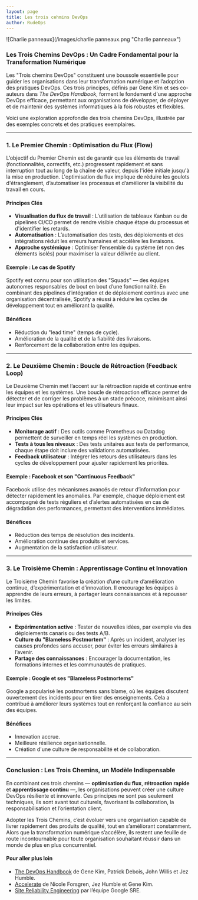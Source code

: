 ```yaml
---
layout: page
title: Les trois cehmins DevOps
author: RudeOps
---
```


![Charlie panneaux](/images/charlie panneaux.png "Charlie panneaux")

### Les Trois Chemins DevOps : Un Cadre Fondamental pour la Transformation Numérique

Les "Trois chemins DevOps" constituent une boussole essentielle pour guider les organisations dans leur transformation numérique et l’adoption des pratiques DevOps. Ces trois principes, définis par Gene Kim et ses co-auteurs dans _The DevOps Handbook_, forment le fondement d'une approche DevOps efficace, permettant aux organisations de développer, de déployer et de maintenir des systèmes informatiques à la fois robustes et flexibles.

Voici une exploration approfondie des trois chemins DevOps, illustrée par des exemples concrets et des pratiques exemplaires.

----------

### 1. Le Premier Chemin : Optimisation du Flux (Flow)

L’objectif du Premier Chemin est de garantir que les éléments de travail (fonctionnalités, correctifs, etc.) progressent rapidement et sans interruption tout au long de la chaîne de valeur, depuis l'idée initiale jusqu'à la mise en production. L'optimisation du flux implique de réduire les goulots d'étranglement, d’automatiser les processus et d’améliorer la visibilité du travail en cours.

#### Principes Clés

-   **Visualisation du flux de travail** : L'utilisation de tableaux Kanban ou de pipelines CI/CD permet de rendre visible chaque étape du processus et d'identifier les retards.
-   **Automatisation** : L’automatisation des tests, des déploiements et des intégrations réduit les erreurs humaines et accélère les livraisons.
-   **Approche systémique** : Optimiser l’ensemble du système (et non des éléments isolés) pour maximiser la valeur délivrée au client.

#### Exemple : Le cas de Spotify

Spotify est connu pour son utilisation des "Squads" — des équipes autonomes responsables de bout en bout d’une fonctionnalité. En combinant des pipelines d’intégration et de déploiement continus avec une organisation décentralisée, Spotify a réussi à réduire les cycles de développement tout en améliorant la qualité.

#### Bénéfices

-   Réduction du "lead time" (temps de cycle).
-   Amélioration de la qualité et de la fiabilité des livraisons.
-   Renforcement de la collaboration entre les équipes.

----------

### 2. Le Deuxième Chemin : Boucle de Rétroaction (Feedback Loop)

Le Deuxième Chemin met l’accent sur la rétroaction rapide et continue entre les équipes et les systèmes. Une boucle de rétroaction efficace permet de détecter et de corriger les problèmes à un stade précoce, minimisant ainsi leur impact sur les opérations et les utilisateurs finaux.

#### Principes Clés

-   **Monitorage actif** : Des outils comme Prometheus ou Datadog permettent de surveiller en temps réel les systèmes en production.
-   **Tests à tous les niveaux** : Des tests unitaires aux tests de performance, chaque étape doit inclure des validations automatisées.
-   **Feedback utilisateur** : Intégrer les retours des utilisateurs dans les cycles de développement pour ajuster rapidement les priorités.

#### Exemple : Facebook et son "Continuous Feedback"

Facebook utilise des mécanismes avancés de retour d’information pour détecter rapidement les anomalies. Par exemple, chaque déploiement est accompagné de tests réguliers et d’alertes automatisées en cas de dégradation des performances, permettant des interventions immédiates.

#### Bénéfices

-   Réduction des temps de résolution des incidents.
-   Amélioration continue des produits et services.
-   Augmentation de la satisfaction utilisateur.

----------

### 3. Le Troisième Chemin : Apprentissage Continu et Innovation

Le Troisième Chemin favorise la création d’une culture d’amélioration continue, d’expérimentation et d’innovation. Il encourage les équipes à apprendre de leurs erreurs, à partager leurs connaissances et à repousser les limites.

#### Principes Clés

-   **Expérimentation active** : Tester de nouvelles idées, par exemple via des déploiements canaris ou des tests A/B.
-   **Culture du "Blameless Postmortem"** : Après un incident, analyser les causes profondes sans accuser, pour éviter les erreurs similaires à l’avenir.
-   **Partage des connaissances** : Encourager la documentation, les formations internes et les communautés de pratiques.

#### Exemple : Google et ses "Blameless Postmortems"

Google a popularisé les postmortems sans blame, où les équipes discutent ouvertement des incidents pour en tirer des enseignements. Cela a contribué à améliorer leurs systèmes tout en renforçant la confiance au sein des équipes.

#### Bénéfices

-   Innovation accrue.
-   Meilleure résilience organisationnelle.
-   Création d'une culture de responsabilité et de collaboration.

----------

### Conclusion : Les Trois Chemins, un Modèle Indispensable

En combinant ces trois chemins — **optimisation du flux**, **rétroaction rapide** et **apprentissage continu** —, les organisations peuvent créer une culture DevOps résiliente et innovante. Ces principes ne sont pas seulement techniques, ils sont avant tout culturels, favorisant la collaboration, la responsabilisation et l’orientation client.

Adopter les Trois Chemins, c’est évoluer vers une organisation capable de livrer rapidement des produits de qualité, tout en s’améliorant constamment. Alors que la transformation numérique s’accélère, ils restent une feuille de route incontournable pour toute organisation souhaitant réussir dans un monde de plus en plus concurrentiel.

#### Pour aller plus loin

-   [The DevOps Handbook](https://itrevolution.com/books/devops-handbook/) de Gene Kim, Patrick Debois, John Willis et Jez Humble.
-   [Accelerate](https://itrevolution.com/books/accelerate/) de Nicole Forsgren, Jez Humble et Gene Kim.
-   [Site Reliability Engineering](https://sre.google/sre-book/table-of-contents/) par l’équipe Google SRE.